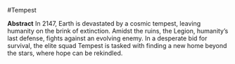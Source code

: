 #Tempest

**Abstract**
In 2147, Earth is devastated by a cosmic tempest, leaving humanity on the brink of extinction. Amidst the ruins, the Legion, humanity’s last defense, fights against an evolving enemy. In a desperate bid for survival, the elite squad Tempest is tasked with finding a new home beyond the stars, where hope can be rekindled.
